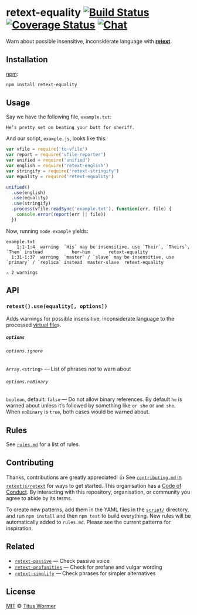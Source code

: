 # retext-equality [![Build Status][travis-badge]][travis] [![Coverage Status][codecov-badge]][codecov] [![Chat][chat-badge]][chat]

Warn about possible insensitive, inconsiderate language with
[**retext**][retext].

## Installation

[npm][]:

```bash
npm install retext-equality
```

## Usage

Say we have the following file, `example.txt`:

```text
He’s pretty set on beating your butt for sheriff.
```

And our script, `example.js`, looks like this:

```javascript
var vfile = require('to-vfile')
var report = require('vfile-reporter')
var unified = require('unified')
var english = require('retext-english')
var stringify = require('retext-stringify')
var equality = require('retext-equality')

unified()
  .use(english)
  .use(equality)
  .use(stringify)
  .process(vfile.readSync('example.txt'), function(err, file) {
    console.error(report(err || file))
  })
```

Now, running `node example` yields:

```text
example.txt
    1:1-1:4  warning  `His` may be insensitive, use `Their`, `Theirs`, `Them` instead           her-him       retext-equality
  1:31-1:37  warning  `master` / `slave` may be insensitive, use `primary` / `replica` instead  master-slave  retext-equality

⚠ 2 warnings
```

## API

### `retext().use(equality[, options])`

Adds warnings for possible insensitive, inconsiderate language to the
processed [virtual file][vfile]s.

##### `options`

###### `options.ignore`

`Array.<string>` — List of phrases _not_ to warn about

###### `options.noBinary`

`boolean`, default: `false` — Do not allow binary references.  By default
`he` is warned about unless it’s followed by something like `or she` or
`and she`.  When `noBinary` is `true`, both cases would be warned about.

## Rules

See [`rules.md`][rules] for a list of rules.

## Contributing

Thanks, contributions are greatly appreciated!  :+1: 
See [`contributing.md` in `retextjs/retext`][contributing] for ways to get
started.  This organisation has a [Code of Conduct][coc].  By interacting 
with this repository, organisation, or community you agree to abide by its
terms.

To create new patterns, add them in the YAML files in the 
[`script/`][script] directory, and run `npm install` and then `npm test` 
to build everything.  New rules will be automatically added to `rules.md`.
Please see the current patterns for inspiration.

## Related

*   [`retext-passive`](https://github.com/retextjs/retext-passive)
    — Check passive voice
*   [`retext-profanities`](https://github.com/retextjs/retext-profanities)
    — Check for profane and vulgar wording
*   [`retext-simplify`](https://github.com/retextjs/retext-simplify)
    — Check phrases for simpler alternatives

## License

[MIT][license] © [Titus Wormer][author]

<!-- Definitions -->

[travis-badge]: https://img.shields.io/travis/retextjs/retext-equality.svg

[travis]: https://travis-ci.org/retextjs/retext-equality

[codecov-badge]: https://img.shields.io/codecov/c/github/retextjs/retext-equality.svg

[codecov]: https://codecov.io/github/retextjs/retext-equality

[chat-badge]: https://img.shields.io/gitter/room/retextjs/Lobby.svg

[chat]: https://gitter.im/retextjs/Lobby

[npm]: https://docs.npmjs.com/cli/install

[license]: LICENSE

[author]: http://wooorm.com

[retext]: https://github.com/retextjs/retext

[vfile]: https://github.com/vfile/vfile

[script]: script

[rules]: rules.md

[contributing]: https://github.com/retextjs/retext/blob/master/contributing.md

[coc]: https://github.com/retextjs/retext/blob/master/code-of-conduct.md
